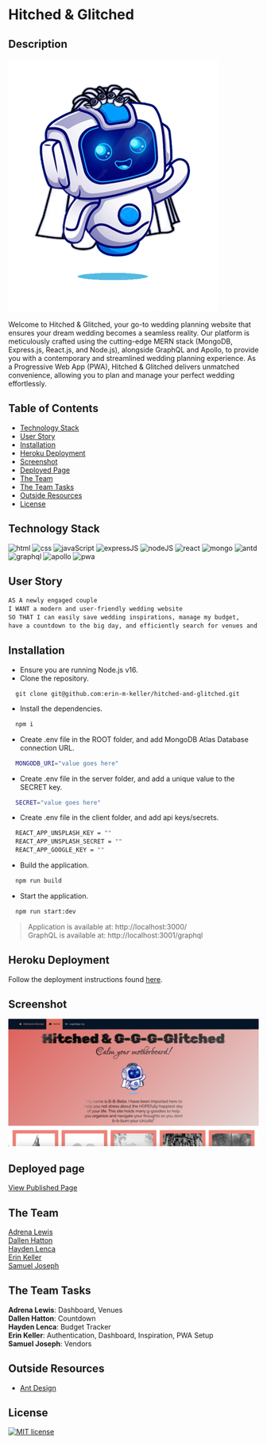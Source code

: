   # Hitched & Glitched
  
  ## Description 

  ![mascot](./client/public/robot.png)
  
  Welcome to Hitched & Glitched, your go-to wedding planning website that ensures your dream wedding becomes a seamless reality. Our platform is meticulously crafted using the cutting-edge MERN stack (MongoDB, Express.js, React.js, and Node.js), alongside GraphQL and Apollo, to provide you with a contemporary and streamlined wedding planning experience. As a Progressive Web App (PWA), Hitched & Glitched delivers unmatched convenience, allowing you to plan and manage your perfect wedding effortlessly.
  
  ## Table of Contents
  * [Technology Stack](#technology-stack)
  * [User Story](#user-story)
  * [Installation](#installation)
  * [Heroku Deployment](#heroku-deployment)
  * [Screenshot](#screenshot)
  * [Deployed Page](#deployed-page)
  * [The Team](#the-team)
  * [The Team Tasks](#the-team-tasks)
  * [Outside Resources](#outside-resources)
  * [License](#license)

  ## Technology Stack

![html](https://img.shields.io/badge/-HTML-61DAFB?color=red&style=flat)
![css](https://img.shields.io/badge/-CSS-61DAFB?color=orange&style=flat)
![javaScript](https://img.shields.io/badge/-JavaScript-61DAFB?color=yellow&style=flat)
![expressJS](https://img.shields.io/badge/-Express-61DAFB?color=green&style=flat)
![nodeJS](https://img.shields.io/badge/-Node-61DAFB?color=blue&style=flat)
![react](https://img.shields.io/badge/-React-61DAFB?color=purple&style=flat)
![mongo](https://img.shields.io/badge/-MongoDB-61DAFB?color=indigo&style=flat)
![antd](https://img.shields.io/badge/-AntDesign-61DAFB?color=violet&style=flat)
![graphql](https://img.shields.io/badge/-GraphQL-61DAFB?color=red&style=flat)
![apollo](https://img.shields.io/badge/-Apollo-61DAFB?color=orange&style=flat)
![pwa](https://img.shields.io/badge/-PWA-61DAFB?color=yellow&style=flat)

  ## User Story

  ```md
  AS A newly engaged couple
  I WANT a modern and user-friendly wedding website
  SO THAT I can easily save wedding inspirations, manage my budget,  
  have a countdown to the big day, and efficiently search for venues and vendors.
  ```
  
  ## Installation 

  * Ensure you are running Node.js v16.  
  * Clone the repository.
  ```
    git clone git@github.com:erin-m-keller/hitched-and-glitched.git
  ```
  * Install the dependencies.
  ```bash
    npm i 
  ```
  * Create .env file in the ROOT folder, and add MongoDB Atlas Database connection URL.
  ```bash
    MONGODB_URI="value goes here"
  ```
  * Create .env file in the server folder, and add a unique value to the SECRET key.
  ```bash
    SECRET="value goes here"
  ```
  * Create .env file in the client folder, and add api keys/secrets.
  ```bash
    REACT_APP_UNSPLASH_KEY = ""
    REACT_APP_UNSPLASH_SECRET = ""
    REACT_APP_GOOGLE_KEY = ""
  ```
  * Build the application.
  ```md
    npm run build
  ```
  * Start the application.
  ```md
    npm run start:dev
  ```
  > Application is available at: http://localhost:3000/  
  > GraphQL is available at: http://localhost:3001/graphql

  ## Heroku Deployment

  Follow the deployment instructions found [here](https://gist.github.com/erin-m-keller/dc64052000e99eff9c6c91796b011027).

  ## Screenshot
  
  ![Screenshot](./finished-product.png)
  
  ## Deployed page

  [View Published Page](https://hitched-and-glitched-697b7a3de50f.herokuapp.com/)

  ## The Team

  [Adrena Lewis](https://github.com/x3n0g3n)  
  [Dallen Hatton](https://github.com/Dhatton01)  
  [Hayden Lenca](https://github.com/HaydenLenca)  
  [Erin Keller](https://github.com/erin-m-keller)  
  [Samuel Joseph](https://github.com/josephash)

  ## The Team Tasks 

  **Adrena Lewis**: Dashboard, Venues  
  **Dallen Hatton**: Countdown  
  **Hayden Lenca**: Budget Tracker  
  **Erin Keller**: Authentication, Dashboard, Inspiration, PWA Setup  
  **Samuel Joseph**: Vendors

  ## Outside Resources

  * [Ant Design](https://ant.design/components/overview/)
  
  ## License 
  [![MIT license](https://img.shields.io/badge/License-MIT-purple.svg)](https://lbesson.mit-license.org/)
